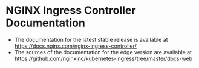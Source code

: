 # NGINX Ingress Controller Documentation

* The documentation for the latest stable release is available at https://docs.nginx.com/nginx-ingress-controller/
* The sources of the documentation for the edge version are available at https://github.com/nginxinc/kubernetes-ingress/tree/master/docs-web